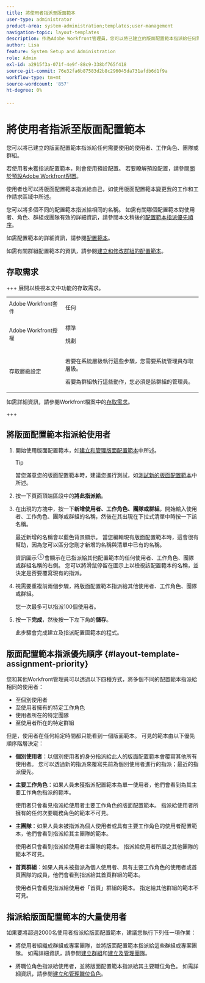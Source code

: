 ```yaml
---
title: 將使用者指派至版面範本
user-type: administrator
product-area: system-administration;templates;user-management
navigation-topic: layout-templates
description: 作為Adobe Workfront管理員，您可以將已建立的版面配置範本指派給任何需要使用的使用者、工作角色、團隊或群組。
author: Lisa
feature: System Setup and Administration
role: Admin
exl-id: a2915f3a-071f-4e9f-88c9-338bf765f418
source-git-commit: 76e32fa6b87583d2b8c296045da731afdb6d1f9a
workflow-type: tm+mt
source-wordcount: '857'
ht-degree: 0%

---
```


# 將使用者指派至版面配置範本

您可以將已建立的版面配置範本指派給任何需要使用的使用者、工作角色、團隊或群組。

若使用者未獲指派配置範本，則會使用預設配置。 若要瞭解預設配置，請參閱[關於預設Adobe Workfront配置](../../../administration-and-setup/customize-workfront/use-layout-templates/about-the-default-wf-layout.md)。

使用者也可以將版面配置範本指派給自己，如使用版面配置範本變更我的工作和工作請求區域中所述。

您可以將多個不同的配置範本指派給相同的名稱。 如需有關哪個配置範本對使用者、角色、群組或團隊有效的詳細資訊，請參閱本文稍後的[配置範本指派優先順序](#layout-template-assignment-priority)。

如需配置範本的詳細資訊，請參閱[配置範本](../../../administration-and-setup/customize-workfront/use-layout-templates/use-layout-templates-customize-ui.md)。

如需有關群組配置範本的資訊，請參閱[建立和修改群組的配置範本](../../../administration-and-setup/manage-groups/work-with-group-objects/create-and-modify-a-groups-layout-templates.md)。

## 存取需求

+++ 展開以檢視本文中功能的存取需求。

<table style="table-layout:auto"> 
 <col> 
 <col> 
 <tbody> 
  <tr> 
   <td>Adobe Workfront套件</td> 
   <td><p>任何</p></td> 
  </tr> 
  <tr> 
   <td>Adobe Workfront授權</td> 
   <td><p>標準</p>
       <p>規劃</p></td>
  </tr> 
  </tr> 
  <tr> 
   <td>存取層級設定</td> 
   <td> <p>若要在系統層級執行這些步驟，您需要系統管理員存取層級。</p>
        <p>若要為群組執行這些動作，您必須是該群組的管理員。</p> </td> 
  </tr> 
 </tbody> 
</table>

如需詳細資訊，請參閱Workfront檔案中的[存取需求](/help/quicksilver/administration-and-setup/add-users/access-levels-and-object-permissions/access-level-requirements-in-documentation.md)。

+++

## 將版面配置範本指派給使用者

1. 開始使用版面配置範本，如[建立和管理版面配置範本](../../../administration-and-setup/customize-workfront/use-layout-templates/create-and-manage-layout-templates.md)中所述。

   >[!TIP]
   >
   >當您滿意您的版面配置範本時，建議您進行測試，如[測試新的版面配置範本](../../../administration-and-setup/customize-workfront/use-layout-templates/test-a-layout-template.md)中所述。

1. 按一下頁面頂端區段中的&#x200B;**將此指派給**。
1. 在出現的方塊中，按一下&#x200B;**新增使用者、工作角色、團隊或群組**，開始輸入使用者、工作角色、團隊或群組的名稱，然後在其出現在下拉式清單中時按一下該名稱。

   最近新增的名稱會以藍色背景顯示。 當您編輯現有版面配置範本時，這會很有幫助，因為您可以區分您剛才新增的名稱與清單中已有的名稱。

   資訊圖示![資訊圖示](assets/info-icon.png)會顯示在已指派給其他配置範本的任何使用者、工作角色、團隊或群組名稱的右側。 您可以將滑鼠停留在圖示上以檢視該配置範本的名稱，並決定是否要覆寫現有的指派。

1. 視需要重複前兩個步驟，將版面配置範本指派給其他使用者、工作角色、團隊或群組。

   您一次最多可以指派100個使用者。

1. 按一下&#x200B;**完成**，然後按一下左下角的&#x200B;**儲存**。

   此步驟會完成建立及指派配置圖範本的程式。

## 版面配置範本指派優先順序 {#layout-template-assignment-priority}

您和其他Workfront管理員可以透過以下四種方式，將多個不同的配置範本指派給相同的使用者：

* 至個別使用者
* 至使用者擁有的特定工作角色
* 使用者所在的特定團隊
* 至使用者所在的特定群組

但是，使用者在任何給定時間都只能看到一個版面範本。 可見的範本由以下優先順序階層決定：

* **個別使用者**：以個別使用者的身分指派給此人的版面配置範本會覆寫其他所有使用者。 您可以透過新的指派來覆寫先前為個別使用者進行的指派；最近的指派優先。
* **主要工作角色**：如果人員未獲指派配置範本為單一使用者，他們會看到為其主要工作角色指派的範本。

  使用者只會看見指派給使用者主要工作角色的版面配置範本。 指派給使用者所擁有的任何次要職務角色的範本不可見。

* **主團隊**：如果人員未被指派為個人使用者或具有主要工作角色的使用者配置範本，他們會看到指派給其主團隊的範本。

  使用者只會看到指派給使用者主團隊的範本。 指派給使用者所屬之其他團隊的範本不可見。

* **首頁群組**：如果人員未被指派為個人使用者、具有主要工作角色的使用者或首頁團隊的成員，他們會看到指派給其首頁群組的範本。

  使用者只會看見指派給使用者「首頁」群組的範本。 指定給其他群組的範本不可見。

## 指派給版面配置範本的大量使用者

<!--If you edit a layout template which is assigned to more than 2000 users and make changes to it, only the first 2000 users will be retained on the layout template and will see the changes you made. The layout template is removed from all others.
-->
如果要將超過2000名使用者指派給版面配置範本，建議您執行下列任一項作業：

* 將使用者組織成群組或專案團隊，並將版面配置範本指派給這些群組或專案團隊。 如需詳細資訊，請參閱[建立群組](../../../administration-and-setup/manage-groups/create-and-manage-groups/create-a-group.md)和[建立及管理團隊](../../../people-teams-and-groups/create-and-manage-teams/create-and-mange-teams.md)。

* 將職位角色指派給使用者，並將版面配置範本指派給其主要職位角色。 如需詳細資訊，請參閱[建立和管理職位角色](../../../administration-and-setup/set-up-workfront/organizational-setup/create-manage-job-roles.md)。
